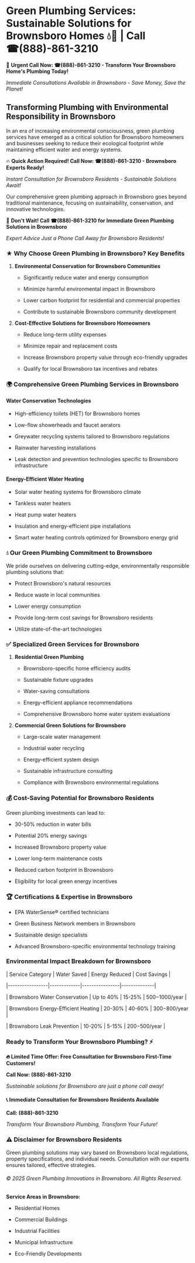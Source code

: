 # Green Plumbing Services: Sustainable Solutions for Brownsboro Homes 💧🌿 | Call ☎(888)-861-3210

🚨 **Urgent Call Now: ☎(888)-861-3210 - Transform Your Brownsboro Home's Plumbing Today!**
*Immediate Consultations Available in Brownsboro - Save Money, Save the Planet!*

## Transforming Plumbing with Environmental Responsibility in Brownsboro

In an era of increasing environmental consciousness, green plumbing services have emerged as a critical solution for Brownsboro homeowners and businesses seeking to reduce their ecological footprint while maintaining efficient water and energy systems. 

🔥 **Quick Action Required! Call Now: ☎(888)-861-3210 - Brownsboro Experts Ready!**
*Instant Consultation for Brownsboro Residents - Sustainable Solutions Await!*

Our comprehensive green plumbing approach in Brownsboro goes beyond traditional maintenance, focusing on sustainability, conservation, and innovative technologies.

🚨 **Don't Wait! Call ☎(888)-861-3210 for Immediate Green Plumbing Solutions in Brownsboro**
*Expert Advice Just a Phone Call Away for Brownsboro Residents!*

### ★ Why Choose Green Plumbing in Brownsboro? Key Benefits

1. **Environmental Conservation for Brownsboro Communities** 
   - Significantly reduce water and energy consumption
   - Minimize harmful environmental impact in Brownsboro
   - Lower carbon footprint for residential and commercial properties
   - Contribute to sustainable Brownsboro community development

2. **Cost-Effective Solutions for Brownsboro Homeowners** 
   - Reduce long-term utility expenses
   - Minimize repair and replacement costs
   - Increase Brownsboro property value through eco-friendly upgrades
   - Qualify for local Brownsboro tax incentives and rebates

### 🌍 Comprehensive Green Plumbing Services in Brownsboro

#### Water Conservation Technologies
- High-efficiency toilets (HET) for Brownsboro homes
- Low-flow showerheads and faucet aerators
- Greywater recycling systems tailored to Brownsboro regulations
- Rainwater harvesting installations
- Leak detection and prevention technologies specific to Brownsboro infrastructure

#### Energy-Efficient Water Heating
- Solar water heating systems for Brownsboro climate
- Tankless water heaters
- Heat pump water heaters
- Insulation and energy-efficient pipe installations
- Smart water heating controls optimized for Brownsboro energy grid

### 💧 Our Green Plumbing Commitment to Brownsboro

We pride ourselves on delivering cutting-edge, environmentally responsible plumbing solutions that:
- Protect Brownsboro's natural resources
- Reduce waste in local communities
- Lower energy consumption
- Provide long-term cost savings for Brownsboro residents
- Utilize state-of-the-art technologies

### ✅ Specialized Green Services for Brownsboro

1. **Residential Green Plumbing**
   - Brownsboro-specific home efficiency audits
   - Sustainable fixture upgrades
   - Water-saving consultations
   - Energy-efficient appliance recommendations
   - Comprehensive Brownsboro home water system evaluations

2. **Commercial Green Solutions for Brownsboro**
   - Large-scale water management
   - Industrial water recycling
   - Energy-efficient system design
   - Sustainable infrastructure consulting
   - Compliance with Brownsboro environmental regulations

### 💰 Cost-Saving Potential for Brownsboro Residents

Green plumbing investments can lead to:
- 30-50% reduction in water bills
- Potential 20% energy savings
- Increased Brownsboro property value
- Lower long-term maintenance costs
- Reduced carbon footprint in Brownsboro
- Eligibility for local green energy incentives

### 🏆 Certifications & Expertise in Brownsboro

- EPA WaterSense® certified technicians
- Green Business Network members in Brownsboro
- Sustainable design specialists
- Advanced Brownsboro-specific environmental technology training

### Environmental Impact Breakdown for Brownsboro

| Service Category | Water Saved | Energy Reduced | Cost Savings |
|-----------------|-------------|----------------|--------------|
| Brownsboro Water Conservation | Up to 40% | 15-25% | $500-$1000/year |
| Brownsboro Energy-Efficient Heating | 20-30% | 40-60% | $300-$800/year |
| Brownsboro Leak Prevention | 10-20% | 5-15% | $200-$500/year |

### Ready to Transform Your Brownsboro Plumbing? ⚡

**🔥 Limited Time Offer: Free Consultation for Brownsboro First-Time Customers!**

**Call Now: (888)-861-3210**
*Sustainable solutions for Brownsboro are just a phone call away!*

#### 📞 Immediate Consultation for Brownsboro Residents Available

**Call: (888)-861-3210**
*Transform Your Brownsboro Plumbing, Transform Your Future!*

### ⚠️ Disclaimer for Brownsboro Residents

Green plumbing solutions may vary based on Brownsboro local regulations, property specifications, and individual needs. Consultation with our experts ensures tailored, effective strategies.

###### © 2025 Green Plumbing Innovations in Brownsboro. All Rights Reserved.

**Service Areas in Brownsboro:** 
- Residential Homes
- Commercial Buildings
- Industrial Facilities
- Municipal Infrastructure
- Eco-Friendly Developments